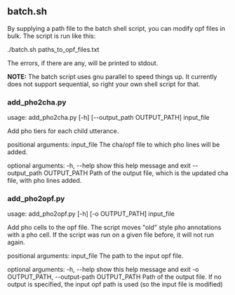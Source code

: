 ## batch.sh

By supplying a path file to the batch shell script, you can modify 
opf files in bulk. The script is run like this:

./batch.sh paths_to_opf_files.txt

The errors, if there are any, will be printed to stdout.

**NOTE:** The batch script uses gnu parallel to speed things up. It
currently does not support sequential, so right your own shell script
for that. 


### add_pho2cha.py

usage: add_pho2cha.py [-h] [--output_path OUTPUT_PATH] input_file

Add pho tiers for each child utterance.

positional arguments:
  input_file            The cha/opf file to which pho lines will be added.

optional arguments:
  -h, --help            show this help message and exit
  --output_path OUTPUT_PATH
                        Path of the output file, which is the updated cha
                        file, with pho lines added.

### add_pho2opf.py

usage: add_pho2opf.py [-h] [-o OUTPUT_PATH] input_file

Add pho cells to the opf file. The script moves "old" style pho annotations
with a pho cell. If the script was run on a given file before, it will not run
again.

positional arguments:
  input_file            The path to the input opf file.

optional arguments:
  -h, --help            show this help message and exit
  -o OUTPUT_PATH, --output-path OUTPUT_PATH
                        Path of the output file. If no output is specified,
                        the input opf path is used (so the input file is
                        modified)
